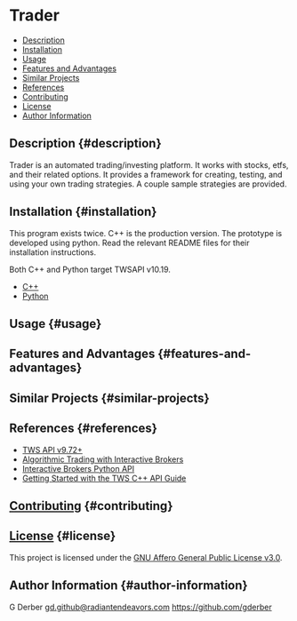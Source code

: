 Trader
========

- [Description](#description)
- [Installation](#installation)
- [Usage](#usage)
- [Features and Advantages](#features-and-advantages)
- [Similar Projects](#similar-projects)
- [References](#references)
- [Contributing](#contributing)
- [License](#license)
- [Author Information](#author-information)

Description {#description}
---------------------------------

Trader is an automated trading/investing platform.  It works with stocks, etfs, and their related
options.  It provides a framework for creating, testing, and using your own trading strategies.  A
couple sample strategies are provided.

Installation {#installation}
-----------------------------------

This program exists twice.  C++ is the production version.  The prototype is developed using python.
Read the relevant README files for their installation instructions.

Both C++ and Python target TWSAPI v10.19.

- [C++](src/README.md)
- [Python](pytrader/README.md)

Usage {#usage}
------------------

Features and Advantages {#features-and-advantages}
---------------------------------------------------------------

Similar Projects {#similar-projects}
---------------------------------------------

References {#references}
------------------------------
- [TWS API v9.72+](https://interactivebrokers.github.io/tws-api/index.html)
- [Algorithmic Trading with Interactive Brokers](https://algo-book.com/)
- [Interactive Brokers Python API](https://algotrading101.com/learn/interactive-brokers-python-api-native-guide/)
- [Getting Started with the TWS C++ API Guide](https://brokerpoint.de/wp-content/uploads/2020/05/TWS_Getting_Started_CAPI.pdf)

[Contributing](CONTRIBUTING.md) {#contributing}
-----------------------------------------------------------

[License](LICENSE.md) {#license}
----------------------------------------

This project is licensed under the [GNU Affero General Public License v3.0](LICENSE.md).

Author Information {#author-information}
--------------------------------------------------

G Derber gd.github@radiantendeavors.com https://github.com/gderber
